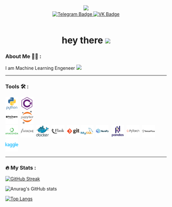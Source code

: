 <div id="header" align="center">
  <img src="https://media.giphy.com/media/RNrugMQ67hjIJkU8Fk/giphy.gif" width="500"/>
</div>
<div id="badges" align="center">
  <a href="https://t.me/Humphre_ey">
    <img src="https://img.shields.io/badge/Social-Telegram-blue?logo=linkedin&logoColor=white&style=for-the-badge" alt="Telegram Badge"/>
  </a>
  <a href="https://vk.com/id57211127">
    <img src="https://img.shields.io/badge/Social-VK_page-blue?logo=linkedin&logoColor=white&style=for-the-badge" alt="VK Badge"/>
  </a>
</div>
<div id="header" align="center">
  <img src="https://komarev.com/ghpvc/?username=Humphreey&style=flat-square&color=blue" alt=""/>
  <h1>
  hey there
  <img src="https://media.giphy.com/media/hvRJCLFzcasrR4ia7z/giphy.gif" width="30px"/>
  </h1>
</div>

### About Me :man_technologist: :
I am Machine Learning Engeneer <img src="https://media.giphy.com/media/PjJ1cLHqLEveXysGDB/giphy-downsized-large.gif" width="30">

---

### Tools :hammer_and_wrench: :
<div>
  <img src="https://github.com/devicons/devicon/blob/master/icons/python/python-original-wordmark.svg" title="Python" alt="Python" width="40" height="40"/>&nbsp;
  <img src="https://github.com/devicons/devicon/blob/master/icons/csharp/csharp-line.svg" title="csharp" alt="csharp" width="40" height="40"/>&nbsp;
<div>
  <img src="https://github.com/devicons/devicon/blob/master/icons/pycharm/pycharm-original-wordmark.svg" title="Pycharm" alt="Pycharm" width="40" height="40"/>&nbsp;
  <img src="https://github.com/devicons/devicon/blob/master/icons/jupyter/jupyter-original-wordmark.svg" title="jupyter" **alt="jupyter" width="40" height="40"/>
<div>
  <img src="https://github.com/devicons/devicon/blob/master/icons/anaconda/anaconda-original-wordmark.svg" title="anaconda" alt="anaconda" width="40" height="40"/>&nbsp;
  <img src="https://github.com/devicons/devicon/blob/master/icons/apache/apache-line-wordmark.svg" title="apache" alt="apache" width="40" height="40"/>&nbsp;
  <img src="https://github.com/devicons/devicon/blob/master/icons/docker/docker-original-wordmark.svg" title="docker" alt="docker" width="40" height="40"/>&nbsp;
  <img src="https://github.com/devicons/devicon/blob/master/icons/flask/flask-original-wordmark.svg" title="flask" alt="flask" width="40" height="40"/>&nbsp;
  <img src="https://github.com/devicons/devicon/blob/master/icons/git/git-original-wordmark.svg" title="Git" **alt="Git" width="40" height="40"/>
  <img src="https://github.com/devicons/devicon/blob/master/icons/mysql/mysql-original-wordmark.svg" title="MySQL"  alt="MySQL" width="40" height="40"/>&nbsp;
  <img src="https://github.com/devicons/devicon/blob/master/icons/numpy/numpy-original-wordmark.svg" title="numpy"  alt="numpy" width="40" height="40"/>&nbsp;
  <img src="https://github.com/devicons/devicon/blob/master/icons/pandas/pandas-original-wordmark.svg" title="Pandas" alt="Pandas" width="40" height="40"/>&nbsp;
  <img src="https://github.com/devicons/devicon/blob/master/icons/pytorch/pytorch-original-wordmark.svg" title="Pytorch" alt="Pytorch" width="40" height="40"/>&nbsp;
  <img src="https://github.com/devicons/devicon/blob/master/icons/tensorflow/tensorflow-line-wordmark.svg" title="tensorflow" alt="tensorflow" width="40" height="40"/>&nbsp;
 <div>
  <img src="https://github.com/devicons/devicon/blob/master/icons/kaggle/kaggle-original-wordmark.svg" title="kaggle" **alt="kaggle" width="40" height="40"/>
  
  
  
</div>

---

### :fire: My Stats :
[![GitHub Streak](http://github-readme-streak-stats.herokuapp.com?user=Humphreey&theme=earth&border_radius=25&date_format=n%2Fj%5B%2FY%5D&mode=weekly)](https://git.io/streak-stats)

![Anurag's GitHub stats](https://github-readme-stats.vercel.app/api?username=Humphreey&show_icons=true&theme=gruvbox)

[![Top Langs](https://github-readme-stats.vercel.app/api/top-langs/?username=Humphreey&layout=compact)](https://github.com/anuraghazra/github-readme-stats)

